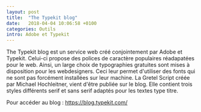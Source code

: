```yaml
---
layout: post
title:  "The Typekit blog"
date:   2018-04-04 10:06:58 +0100
categories: Outils
intro: Adobe et Typekit
---
```

The Typekit blog est un service web créé conjointement par Adobe et Typekit. Celui-ci propose des polices de caractère populaires réadapatées pour le web. Ainsi, un large choix de typographies gratuites sont mises à disposition pour les webdesigners. Ceci leur permet d'utiliser des fonts qui ne sont pas forcément installées sur leur machine. La Gretel Script créée par Michael Hochleitner, vient d'être publiée sur le blog. Elle contient trois styles différents serif et sans serif adaptés pour les textes type titre.

Pour accéder au blog : https://blog.typekit.com/
